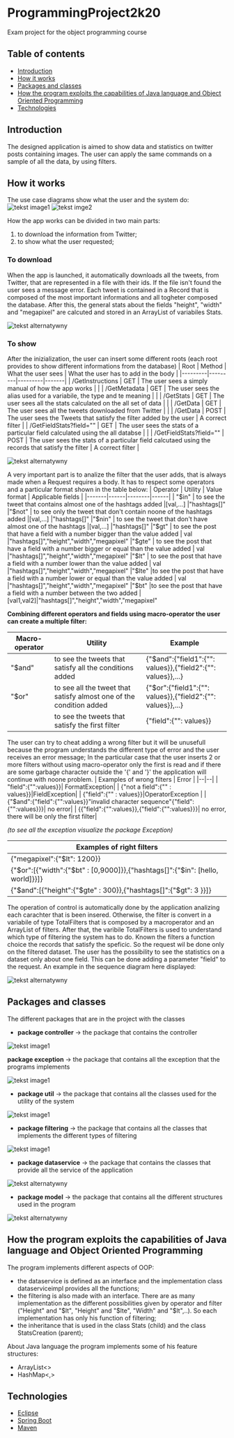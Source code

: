 # ProgrammingProject2k20
Exam project for the object programming course

## Table of contents
* [Introduction](#Introduction)
* [How it works](#How-it-works)
* [Packages and classes](#Packages-and-classes)
* [How the program exploits the capabilities of Java language and Object Oriented Programming](#How-the-program-exploits-the-capabilities-of-Java-language-and-Object-Oriented-Programming)
* [Technologies](#Technologies)


## Introduction
The designed application is aimed to show data and statistics on twitter posts containing images. The user can apply the same commands on a sample of all the data, by using filters.

## How it works
The use case diagrams show what the user and the system do:
![tekst image1](./umlDiagram/UserUseCaseDiagram.jpg)
![tekst imge2](./umlDiagram/SystemUseCaseDiagram.jpg)


How the app works can be divided in two main parts:
1. to download the information from Twitter;
2. to show what the user requested;


### To download
When the app is launched, it automatically downloads all the tweets, from Twitter, that are represented in a file with their ids.
If the file isn't found the user sees a message error. Each tweet is contained in a Record that is composed of the most important informations and all togheter composed the database. After this, the general stats about the fields "height", "width" and "megapixel" are calcuted and stored in an ArrayList of variabiles Stats.

![tekst alternatywny](./umlDiagram/Initializing1.jpg)

### To show
After the inizialization, the user can insert some different roots (each root provides to show different informations from the database)
| Root | Method | What the user sees | What the user has to add in the body |
|---------|---------|---------|-------|
| /GetInstructions | GET | The user sees a simply manual of how the app works | |
| /GetMetadata | GET | The user sees the alias used for a variabile, the type and te meaning | |
| /GetStats | GET | The user sees all the stats calculated on the all set of data | |
| /GetData | GET | The user sees all the tweets downloaded from Twitter | |
| /GetData | POST | The user sees the Tweets that satisfy the filter added by the user | A correct filter |
| /GetFieldStats?field="<param>" | GET | The user sees the stats of a particular field calculated using the all databse | |
| /GetFieldStats?field="<param>" | POST | The user sees the stats of a particular field calcutaed using the records that satisfy the filter | A correct filter |

![tekst alternatywny](./umlDiagram/Initializing2.jpg)

A very important part is to analize the filter that the user adds, that is always made when a Request requires a body. It has to respect some operators and a particular format shown in the table below:
| Operator | Utility | Value format | Applicable fields |
|-------|------|--------|------|
| "$in" | to see the tweet that contains almost one of the hashtags added                    |[val,...] |"hashtags[]"
|"$not" | to see only the tweet that don't contain noone of the hashtags added               |[val,...] |"hashtags[]"
|"$nin" | to see the tweet that don't have almost one of the hashtags                        |[val,...] |"hashtags[]"
|"$gt"  | to see the post that have a field with a number bigger than the value added        | val      |"hashtags[]","height","width","megapixel"
|"$gte" | to see the post that have a field with a number bigger or equal than the value added | val    |"hashtags[]","height","width","megapixel"
|"$lt"  | to see the post that have a field with a number lower than the value added         | val      |"hashtags[]","height","width","megapixel"
|"$lte" |to see the post that have a field with a number lower or equal than the value added | val      |"hashtags[]","height","width","megapixel"
|"$bt"  |to see the post that have a field with a number between the two added               |[val1,val2]|"hashtags[]","height","width","megapixel"

**Combining different operators and fields using macro-operator the user can create a multiple filter:**

| Macro-operator | Utility | Example |
|--|--|--|
| "$and" |to see the tweets that satisfy all the conditions added| {"$and":{"field1":{"<operator1>": values}},{"field2":{"<operator2>": values}},...}
| "$or"  |to see all the tweet that satisfy almost one of the condition added|{"$or":{"field1":{"<operator1>": values}},{"field2":{"<operator2>": values}},...}
|        |to see the tweets that satisfy the first filter| {"field":{"<operator1>": values}}

The user can try to cheat adding a wrong filter but it will be unusefull because the program understands the different type of error and the user receives an error message; In the particular case that the user inserts 2 or more filters without using macro-operator only the first is read and if there are some garbage character outside the '{' and '}' the application will continue with noone problem. 
| Examples of wrong filters | Error |
|--|--|
| "field":{"<operator>":values}}| FormatException|
| {"not a field":{"<operator>" : values}}|FieldException|
| {"field":{"<not an operator>" : values}}|OperatorException |
| {"$and":{"field":{"<operator>":values}}"invalid character sequence"{"field":{"<operator>":values}}}| no error|
| {{"field":{"<operator>":values}},{"field":{"<operator>":values}}}| no error, there will be only the first filter|
  
_(to see all the exception visualize the package Exception)_  

|Examples of right filters|
|--|
|{"megapixel":{"$lt": 1200}}|
|{"$or":[{"width":{"$bt" : [0,9000]}},{"hashtags[]":{"$in": [hello, world]}}]}|
|{"$and":[{"height":{"$gte" : 300}},{"hashtags[]":{"$gt": 3 }}]}|

The operation of control is automatically done by the application analizing each carachter that is been insered.
Otherwise, the filter is convert in a variabile of type TotalFilters that is composed by a macroperator and an ArrayList of filters.
After that, the varibile TotalFilters is used to understand which type of filtering the system has to do. Known the filters a function choice the records that satisfy the speficic. So the request wil be done only on the filtered dataset.
The user has the possibility to see the statistics on a dataset only about one field. This can be done adding a parameter "field" to the request.
An example in the sequence diagram here displayed:

![tekst alternatywny](./umlDiagram/Filtering.jpg)

## Packages and classes
The different packages that are in the project with the classes

* **package controller** -> the package that contains the controller                        

![tekst image1](./umlDiagram/controller.png) 

 **package exception** -> the package that contains all the exception that the programs implements
 
![tekst image1](./umlDiagram/exception.png)

* **package util** -> the package that contains all the classes used for the utility of the system

![tekst image1](./umlDiagram/util.png)

* **package filtering** -> the package that contains all the classes that implements the different types of filtering

![tekst image1](./umlDiagram/filtering.png)

* **package dataservice** -> the package that contains the classes that provide all the service of the application

![tekst alternatywny](./umlDiagram/dataservice.png)

* **package model** -> the package that contains all the different structures used in the program

![tekst alternatywny](./umlDiagram/model.png)


## How the program exploits the capabilities of Java language and Object Oriented Programming
The program implements different aspects of OOP:
* the dataservice is defined as an interface and the implementation class dataserviceimpl provides all the functions;
* the filtering is also made with an interface. There are as many implementation as the different possibilities given by operator and filter ("Height" and "$lt", "Height" and "$lte", "Width" and "$lt",..). So each implementation has only his function of filtering;
* the inheritance that is used in the class Stats (child) and the class StatsCreation (parent);

About Java language the program implements some of his feature structures:
* ArrayList<>
* HashMap<,>


## Technologies
* [Eclipse](https://www.eclipse.org/)
* [Spring Boot](https://spring.io/projects/spring-boot)
* [Maven](https://mvnrepository.com/)
